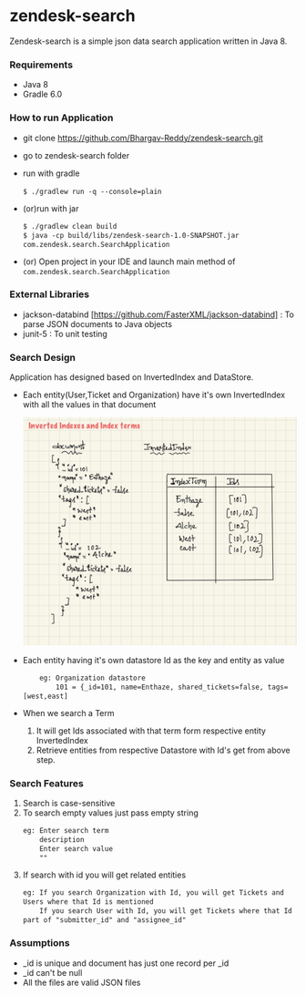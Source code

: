 zendesk-search
==============

Zendesk-search is a simple json data search application written in Java 8.

### Requirements
    
* Java 8
* Gradle 6.0

### How to run Application

* git clone https://github.com/Bhargav-Reddy/zendesk-search.git
* go to zendesk-search folder
* run with gradle

    `$ ./gradlew run -q --console=plain`
* (or)run with jar

    ```
  $ ./gradlew clean build
  $ java -cp build/libs/zendesk-search-1.0-SNAPSHOT.jar com.zendesk.search.SearchApplication  
    ```
* (or) Open project in your IDE and launch main method of `com.zendesk.search.SearchApplication`

### External Libraries
* jackson-databind [https://github.com/FasterXML/jackson-databind] : To parse JSON documents to Java objects
* junit-5 : To unit testing

### Search Design
Application has designed based on InvertedIndex and DataStore.
* Each entity(User,Ticket and Organization) have it's own InvertedIndex with all the values in that document
    
    ![plot](./src/main/resources/IMG_0100.JPG)

* Each entity having it's own datastore Id as the key and entity as value
    ```
        eg: Organization datastore
            101 = {_id=101, name=Enthaze, shared_tickets=false, tags=[west,east]
    ```
 * When we search a Term  
    1. It will get Ids associated with that term form respective entity InvertedIndex
    2. Retrieve entities from respective Datastore with Id's get from above step.
 
 
### Search Features
1. Search is case-sensitive
2. To search empty values just pass empty string
    ```
    eg: Enter search term
        description
        Enter search value
        ""
    ```
3.  If search with id you will get related entities
    ```
    eg: If you search Organization with Id, you will get Tickets and Users where that Id is mentioned
        If you search User with Id, you will get Tickets where that Id part of "submitter_id" and "assignee_id"
    ```
 
### Assumptions
* _id is unique and document has just one record per _id     
* _id can't be null
* All the files are valid JSON files
    


    
